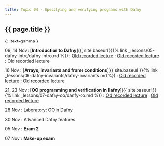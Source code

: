 ```yaml
---
title: Topic 04 - Specifying and verifying programs with Dafny
---
```


## {{ page.title }}
{: .text-gamma }

09, 14 Nov
: [**Introduction to Dafny**]({{ site.baseurl }}{% link _lessons/05-dafny-intro/dafny-intro.md %})
  : [Old recorded lecture](https://youtu.be/8a1CsK5YqLc)
  : [Old recorded lecture](https://youtu.be/hjILHtFgI1o)
  : [Old recorded lecture](https://youtu.be/BVAUFQHVbjg)


16 Nov
: [**Arrays, invariants and frame conditions**]({{ site.baseurl }}{% link _lessons/06-dafny-invariants/dafny-invariants.md %})
  : [Old recorded lecture](https://youtu.be/e6VhUqn_aqA)
  : [Old recorded lecture](https://youtu.be/JPOR5n4GH2M)

21, 23 Nov
: [**OO programming and verification in Dafny**]({{ site.baseurl }}{% link _lessons/07-dafny-oo/danfy-oo.md %})
  : [Old recorded lecture](https://youtu.be/3IFWLOieE5w)
  : [Old recorded lecture](https://youtu.be/gQZZVyIpYQc)

28 Nov
: Laboratory: OO in Dafny

30 Nov
: Advanced Dafny features

05 Nov
: **Exam 2**

07 Nov
: **Make-up exam**
